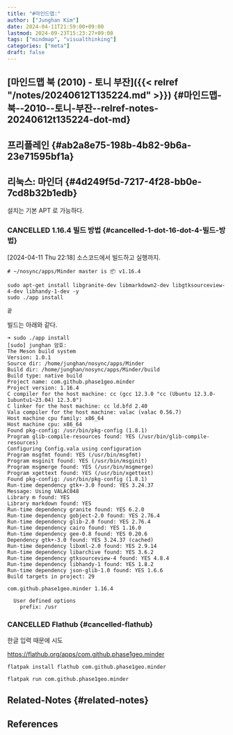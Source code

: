 ```yaml
---
title: "#마인드맵:"
author: ["Junghan Kim"]
date: 2024-04-11T21:59:00+09:00
lastmod: 2024-09-23T15:23:27+09:00
tags: ["mindmap", "visualthinking"]
categories: ["meta"]
draft: false
---
```


## [마인드맵 북 (2010) - 토니 부잔]({{< relref "/notes/20240612T135224.md" >}}) {#마인드맵-북--2010--토니-부잔--relref-notes-20240612t135224-dot-md}


## 프리플레인 {#ab2a8e75-198b-4b82-9b6a-23e71595bf1a}


## 리눅스: 마인더 {#4d249f5d-7217-4f28-bb0e-7cd8b32b1edb}

설치는 기본 APT 로 가능하다.


### CANCELLED 1.16.4 빌드 방법 {#cancelled-1-dot-16-dot-4-빌드-방법}

<span class="timestamp-wrapper"><span class="timestamp">[2024-04-11 Thu 22:18] </span></span> 소스코드에서 빌드하고 실행까지.

```text
# ~/nosync/apps/Minder master is 📦 v1.16.4

sudo apt-get install libgranite-dev libmarkdown2-dev libgtksourceview-4-dev libhandy-1-dev -y
sudo ./app install

끝
```

빌드는 아래와 같다.

```text
➜ sudo ./app install
[sudo] junghan 암호:
The Meson build system
Version: 1.0.1
Source dir: /home/junghan/nosync/apps/Minder
Build dir: /home/junghan/nosync/apps/Minder/build
Build type: native build
Project name: com.github.phase1geo.minder
Project version: 1.16.4
C compiler for the host machine: cc (gcc 12.3.0 "cc (Ubuntu 12.3.0-1ubuntu1~23.04) 12.3.0")
C linker for the host machine: cc ld.bfd 2.40
Vala compiler for the host machine: valac (valac 0.56.7)
Host machine cpu family: x86_64
Host machine cpu: x86_64
Found pkg-config: /usr/bin/pkg-config (1.8.1)
Program glib-compile-resources found: YES (/usr/bin/glib-compile-resources)
Configuring Config.vala using configuration
Program msgfmt found: YES (/usr/bin/msgfmt)
Program msginit found: YES (/usr/bin/msginit)
Program msgmerge found: YES (/usr/bin/msgmerge)
Program xgettext found: YES (/usr/bin/xgettext)
Found pkg-config: /usr/bin/pkg-config (1.8.1)
Run-time dependency gtk+-3.0 found: YES 3.24.37
Message: Using VALAC048
Library m found: YES
Library markdown found: YES
Run-time dependency granite found: YES 6.2.0
Run-time dependency gobject-2.0 found: YES 2.76.4
Run-time dependency glib-2.0 found: YES 2.76.4
Run-time dependency cairo found: YES 1.16.0
Run-time dependency gee-0.8 found: YES 0.20.6
Dependency gtk+-3.0 found: YES 3.24.37 (cached)
Run-time dependency libxml-2.0 found: YES 2.9.14
Run-time dependency libarchive found: YES 3.6.2
Run-time dependency gtksourceview-4 found: YES 4.8.4
Run-time dependency libhandy-1 found: YES 1.8.2
Run-time dependency json-glib-1.0 found: YES 1.6.6
Build targets in project: 29

com.github.phase1geo.minder 1.16.4

  User defined options
    prefix: /usr
```


### CANCELLED Flathub {#cancelled-flathub}

한글 입력 때문에 시도

<https://flathub.org/apps/com.github.phase1geo.minder>

```text
flatpak install flathub com.github.phase1geo.minder

flatpak run com.github.phase1geo.minder
```


## Related-Notes {#related-notes}

## References

<style>.csl-entry{text-indent: -1.5em; margin-left: 1.5em;}</style><div class="csl-bib-body">
</div>
